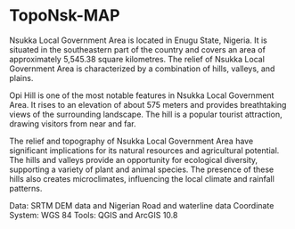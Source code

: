 # TopoNsk-MAP
 
Nsukka Local Government Area is located in Enugu State, Nigeria. It is situated in the southeastern part of the country and covers an area of approximately 5,545.38 square kilometres. The relief of Nsukka Local Government Area is characterized by a combination of hills, valleys, and plains.

Opi Hill is one of the most notable features in Nsukka Local Government Area. It rises to an elevation of about 575 meters and provides breathtaking views of the surrounding landscape. The hill is a popular tourist attraction, drawing visitors from near and far.

The relief and topography of Nsukka Local Government Area have significant implications for its natural resources and agricultural potential. The hills and valleys provide an opportunity for ecological diversity, supporting a variety of plant and animal species. The presence of these hills also creates microclimates, influencing the local climate and rainfall patterns.

Data: SRTM DEM data and Nigerian Road and waterline data
Coordinate System: WGS 84
Tools: QGIS and ArcGIS 10.8
